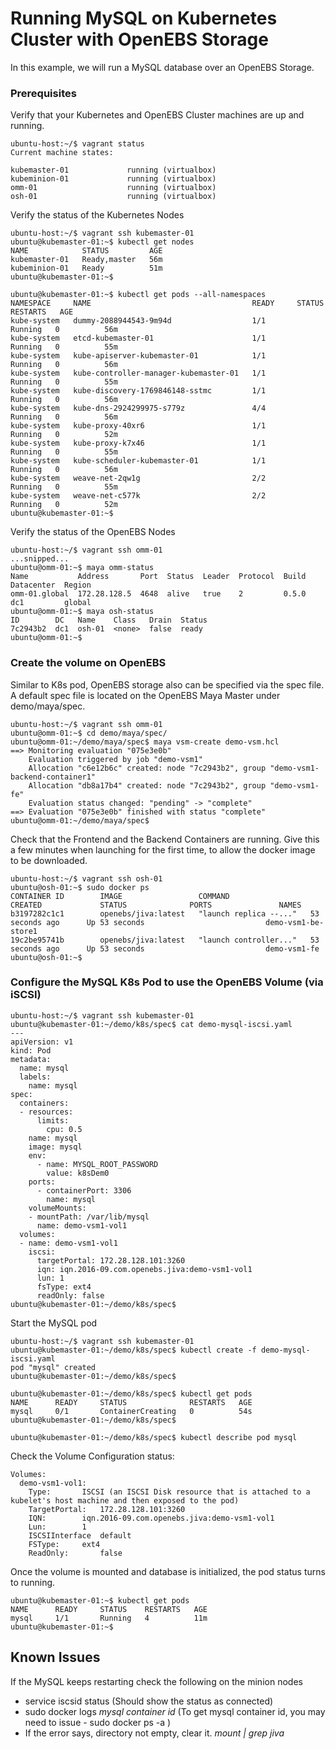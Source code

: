 # Running MySQL on Kubernetes Cluster with OpenEBS Storage

In this example, we will run a MySQL database over an OpenEBS Storage. 

### Prerequisites

Verify that your Kubernetes and OpenEBS Cluster machines are up and running.

```
ubuntu-host:~/$ vagrant status
Current machine states:

kubemaster-01             running (virtualbox)
kubeminion-01             running (virtualbox)
omm-01                    running (virtualbox)
osh-01                    running (virtualbox)
```

Verify the status of the Kubernetes Nodes
```
ubuntu-host:~/$ vagrant ssh kubemaster-01
ubuntu@kubemaster-01:~$ kubectl get nodes
NAME            STATUS         AGE
kubemaster-01   Ready,master   56m
kubeminion-01   Ready          51m
ubuntu@kubemaster-01:~$ 

ubuntu@kubemaster-01:~$ kubectl get pods --all-namespaces
NAMESPACE     NAME                                    READY     STATUS    RESTARTS   AGE
kube-system   dummy-2088944543-9m94d                  1/1       Running   0          56m
kube-system   etcd-kubemaster-01                      1/1       Running   0          55m
kube-system   kube-apiserver-kubemaster-01            1/1       Running   0          56m
kube-system   kube-controller-manager-kubemaster-01   1/1       Running   0          55m
kube-system   kube-discovery-1769846148-sstmc         1/1       Running   0          56m
kube-system   kube-dns-2924299975-s779z               4/4       Running   0          56m
kube-system   kube-proxy-40xr6                        1/1       Running   0          52m
kube-system   kube-proxy-k7x46                        1/1       Running   0          55m
kube-system   kube-scheduler-kubemaster-01            1/1       Running   0          56m
kube-system   weave-net-2qw1g                         2/2       Running   0          55m
kube-system   weave-net-c577k                         2/2       Running   0          52m
ubuntu@kubemaster-01:~$ 

```

Verify the status of the OpenEBS Nodes
```
ubuntu-host:~/$ vagrant ssh omm-01
...snipped...
ubuntu@omm-01:~$ maya omm-status
Name           Address       Port  Status  Leader  Protocol  Build  Datacenter  Region
omm-01.global  172.28.128.5  4648  alive   true    2         0.5.0  dc1         global
ubuntu@omm-01:~$ maya osh-status
ID        DC   Name    Class   Drain  Status
7c2943b2  dc1  osh-01  <none>  false  ready
ubuntu@omm-01:~$ 
```


### Create the volume on OpenEBS 

Similar to K8s pod, OpenEBS storage also can be specified via the spec file. A default spec file is located on the OpenEBS Maya Master under demo/maya/spec. 

```
ubuntu-host:~/$ vagrant ssh omm-01
ubuntu@omm-01:~$ cd demo/maya/spec/
ubuntu@omm-01:~/demo/maya/spec$ maya vsm-create demo-vsm.hcl 
==> Monitoring evaluation "075e3e0b"
    Evaluation triggered by job "demo-vsm1"
    Allocation "c6e12b6c" created: node "7c2943b2", group "demo-vsm1-backend-container1"
    Allocation "db8a17b4" created: node "7c2943b2", group "demo-vsm1-fe"
    Evaluation status changed: "pending" -> "complete"
==> Evaluation "075e3e0b" finished with status "complete"
ubuntu@omm-01:~/demo/maya/spec$ 
```
Check that the Frontend and the Backend Containers are running. Give this a few minutes when launching for the first time, to allow the docker image to be downloaded.

```
ubuntu-host:~/$ vagrant ssh osh-01
ubuntu@osh-01:~$ sudo docker ps
CONTAINER ID        IMAGE                 COMMAND                  CREATED             STATUS              PORTS               NAMES
b3197282c1c1        openebs/jiva:latest   "launch replica --..."   53 seconds ago      Up 53 seconds                           demo-vsm1-be-store1
19c2be95741b        openebs/jiva:latest   "launch controller..."   53 seconds ago      Up 53 seconds                           demo-vsm1-fe
ubuntu@osh-01:~$ 
```

### Configure the MySQL K8s Pod to use the OpenEBS Volume (via iSCSI)

```
ubuntu-host:~/$ vagrant ssh kubemaster-01
ubuntu@kubemaster-01:~/demo/k8s/spec$ cat demo-mysql-iscsi.yaml 
---
apiVersion: v1
kind: Pod
metadata:
  name: mysql
  labels:
    name: mysql
spec:
  containers:
  - resources:
      limits:
        cpu: 0.5
    name: mysql
    image: mysql
    env:
      - name: MYSQL_ROOT_PASSWORD
        value: k8sDem0
    ports:
      - containerPort: 3306
        name: mysql
    volumeMounts:
    - mountPath: /var/lib/mysql
      name: demo-vsm1-vol1
  volumes:
  - name: demo-vsm1-vol1
    iscsi:
      targetPortal: 172.28.128.101:3260      
      iqn: iqn.2016-09.com.openebs.jiva:demo-vsm1-vol1
      lun: 1
      fsType: ext4
      readOnly: false
ubuntu@kubemaster-01:~/demo/k8s/spec$ 
```

Start the MySQL pod
```
ubuntu-host:~/$ vagrant ssh kubemaster-01
ubuntu@kubemaster-01:~/demo/k8s/spec$ kubectl create -f demo-mysql-iscsi.yaml 
pod "mysql" created
ubuntu@kubemaster-01:~/demo/k8s/spec$ 
```

```
ubuntu@kubemaster-01:~/demo/k8s/spec$ kubectl get pods
NAME      READY     STATUS              RESTARTS   AGE
mysql     0/1       ContainerCreating   0          54s
ubuntu@kubemaster-01:~/demo/k8s/spec$ 

ubuntu@kubemaster-01:~/demo/k8s/spec$ kubectl describe pod mysql

```

Check the Volume Configuration status:

```
Volumes:
  demo-vsm1-vol1:
    Type:		ISCSI (an ISCSI Disk resource that is attached to a kubelet's host machine and then exposed to the pod)
    TargetPortal:	172.28.128.101:3260
    IQN:		iqn.2016-09.com.openebs.jiva:demo-vsm1-vol1
    Lun:		1
    ISCSIInterface	default
    FSType:		ext4
    ReadOnly:		false
```

Once the volume is mounted and database is initialized, the pod status turns to running. 

```
ubuntu@kubemaster-01:~$ kubectl get pods
NAME      READY     STATUS    RESTARTS   AGE
mysql     1/1       Running   4          11m
ubuntu@kubemaster-01:~$ 
```

## Known Issues
If the MySQL keeps restarting check the following on the minion nodes
- service iscsid status
  (Should show the status as connected)
- sudo docker logs *mysql container id*
  (To get mysql container id, you may need to issue - sudo docker ps -a )
- If the error says, directory not empty, clear it. *mount | grep jiva*

